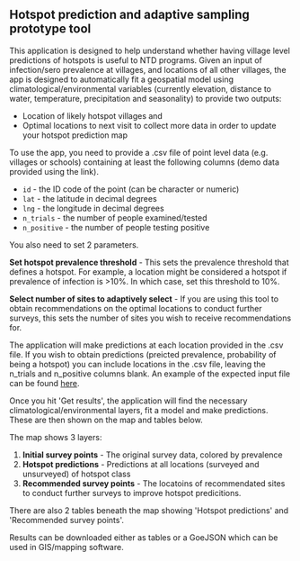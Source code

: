 ## Hotspot prediction and adaptive sampling prototype tool
This application is designed to help understand whether having village level predictions of hotspots is useful to NTD programs. Given an input of infection/sero prevalence at villages, and locations of all other villages, the app is designed to automatically fit a geospatial model using climatological/environmental variables (currently elevation, distance to water, temperature, precipitation and seasonality) to provide two outputs:

- Location of likely hotspot villages and
- Optimal locations to next visit to collect more data in order to update your hotspot prediction map

To use the app, you need to provide a .csv file of point level data (e.g. villages or schools) containing at least the following columns (demo data provided using the link). 

- `id` - the ID code of the point (can be character or numeric)
- `lat` - the latitude in decimal degrees
- `lng` - the longitude in decimal degrees
- `n_trials` - the number of people examined/tested 
- `n_positive` - the number of people testing positive

You also need to set 2 parameters. 

**Set hotspot prevalence threshold** - This sets the prevalence threshold that defines a hotspot. For example, a location might be considered a hotspot if prevalence of infection is >10%. In which case, set this threshold to 10%. 

**Select number of sites to adaptively select** - If you are using this tool to obtain recommendations on the optimal locations to conduct further surveys, this sets the number of sites you wish to receive recommendations for. 

The application will make predictions at each location provided in the .csv file. If you wish to obtain predictions (preicted prevalence, probability of being a hotspot) you can include locations in the .csv file, leaving the n_trials and n_positive columns blank. An example of the expected input file can be found [here](https://www.dropbox.com/s/l6t9cx51805to7n/Sh_liberia_withNA.csv?dl=1).

Once you hit 'Get results', the application will find the necessary climatological/environmental layers, fit a model and make predictions. These are then shown on the map and tables below. 

The map shows 3 layers:

1. **Initial survey points** - The original survey data, colored by prevalence
2. **Hotspot predictions** - Predictions at all locations (surveyed and unsurveyed) of hotspot class
3. **Recommended survey points** - The locatoins of recommendated sites to conduct further surveys to improve hotspot predicitions. 

There are also 2 tables beneath the map showing 'Hotspot predictions' and 'Recommended survey points'. 

Results can be downloaded either as tables or a GoeJSON which can be used in GIS/mapping software.


